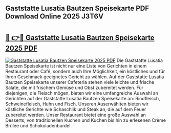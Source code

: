 ## Gaststatte Lusatia Bautzen Speisekarte PDF Download Online 2025 J3T6V

# <h2><a href="http://gc6do7.nevu.top/?p=Gaststatte+Lusatia+Bautzen+Speisekarte">🔗 👉🔴 Gaststatte Lusatia Bautzen Speisekarte 2025 PDF</a></h2>

[![Gaststatte Lusatia Bautzen Speisekarte 2025 PDF](https://i.imgur.com/dBaPXMq.png)](http://gc6do7.nevu.top/?p=Gaststatte+Lusatia+Bautzen+Speisekarte)
Die Gaststatte Lusatia Bautzen Speisekarte ist nicht nur eine Liste von Gerichten in einem Restaurant oder Café, sondern auch Ihre Möglichkeit, ein köstliches und für Ihren Geschmack geeignetes Gericht zu wählen. Auf der Gaststatte Lusatia Bautzen Speisekarte unserer Cafeteria stehen viele leichte und frische Salate, die mit frischem Gemüse und Obst zubereitet werden. Für diejenigen, die Fleisch mögen, bieten wir eine umfangreiche Auswahl an Gerichten auf der Gaststatte Lusatia Bautzen Speisekarte an: Rindfleisch, Schweinefleisch, Huhn und Fisch. Unseren Auserwählten bieten wir köstliche Gerichte wie Schaschlik und Steak an, die auf dem Feuer zubereitet werden. Unser Restaurant bietet eine große Auswahl an Desserts, von traditionellen Kuchen und Kuchen bis hin zu erlesenen Crème Brûlée und Schokoladenburdel.
